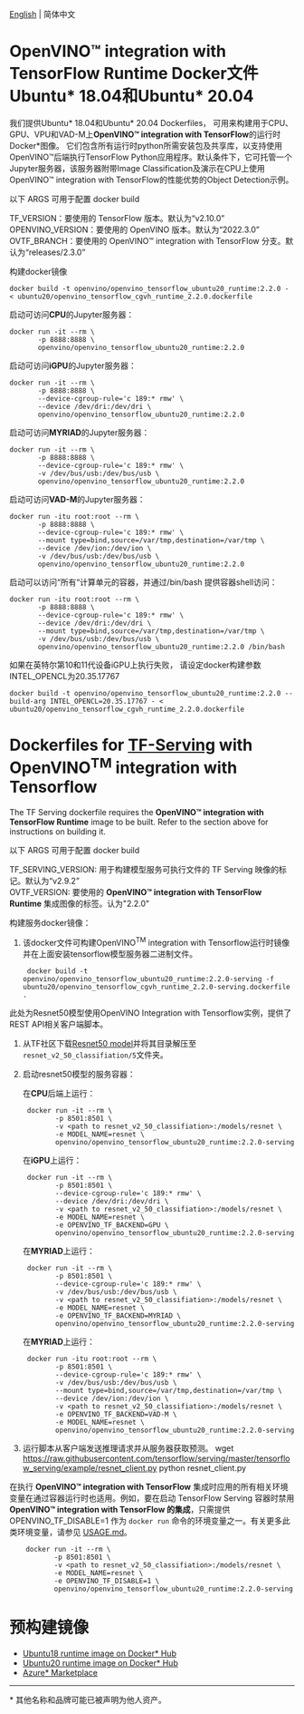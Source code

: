 
[English](./README.md) | 简体中文
# **OpenVINO™ integration with TensorFlow Runtime** Docker文件 Ubuntu* 18.04和Ubuntu* 20.04 


我们提供Ubuntu* 18.04和Ubuntu* 20.04 Dockerfiles， 可用来构建用于CPU、GPU、VPU和VAD-M上**OpenVINO™ integration with TensorFlow**的运行时Docker*图像。
它们包含所有运行时python所需安装包及共享库，以支持使用OpenVINO™后端执行TensorFlow Python应用程序。默认条件下，它可托管一个Jupyter服务器，该服务器附带Image Classification及演示在CPU上使用OpenVINO™ integration with TensorFlow的性能优势的Object Detection示例。

以下 ARGS 可用于配置 docker build

TF_VERSION：要使用的 TensorFlow 版本。默认为“v2.10.0”  
OPENVINO_VERSION：要使用的 OpenVINO 版本。默认为“2022.3.0”  
OVTF_BRANCH：要使用的 OpenVINO™ integration with TensorFlow 分支。默认为“releases/2.3.0”  

构建docker镜像

	docker build -t openvino/openvino_tensorflow_ubuntu20_runtime:2.2.0 - < ubuntu20/openvino_tensorflow_cgvh_runtime_2.2.0.dockerfile
启动可访问**CPU**的Jupyter服务器：

	docker run -it --rm \
		   -p 8888:8888 \
		   openvino/openvino_tensorflow_ubuntu20_runtime:2.2.0

启动可访问**iGPU**的Jupyter服务器： 

	docker run -it --rm \
		   -p 8888:8888 \
		   --device-cgroup-rule='c 189:* rmw' \
		   --device /dev/dri:/dev/dri \
		   openvino/openvino_tensorflow_ubuntu20_runtime:2.2.0


启动可访问**MYRIAD**的Jupyter服务器： 

	docker run -it --rm \
		   -p 8888:8888 \
		   --device-cgroup-rule='c 189:* rmw' \
		   -v /dev/bus/usb:/dev/bus/usb \
		   openvino/openvino_tensorflow_ubuntu20_runtime:2.2.0

启动可访问**VAD-M**的Jupyter服务器：

	docker run -itu root:root --rm \
		   -p 8888:8888 \
		   --device-cgroup-rule='c 189:* rmw' \
		   --mount type=bind,source=/var/tmp,destination=/var/tmp \
		   --device /dev/ion:/dev/ion \
		   -v /dev/bus/usb:/dev/bus/usb \
		   openvino/openvino_tensorflow_ubuntu20_runtime:2.2.0

启动可以访问“所有“计算单元的容器，并通过/bin/bash 提供容器shell访问：

	docker run -itu root:root --rm \
		   -p 8888:8888 \
		   --device-cgroup-rule='c 189:* rmw' \
		   --device /dev/dri:/dev/dri \
		   --mount type=bind,source=/var/tmp,destination=/var/tmp \
		   -v /dev/bus/usb:/dev/bus/usb \
		   openvino/openvino_tensorflow_ubuntu20_runtime:2.2.0 /bin/bash

如果在英特尔第10和11代设备iGPU上执行失败， 请设定docker构建参数INTEL_OPENCL为20.35.17767 

	docker build -t openvino/openvino_tensorflow_ubuntu20_runtime:2.2.0 --build-arg INTEL_OPENCL=20.35.17767 - < ubuntu20/openvino_tensorflow_cgvh_runtime_2.2.0.dockerfile

# Dockerfiles for [TF-Serving](https://github.com/tensorflow/serving) with OpenVINO<sup>TM</sup> integration with Tensorflow

The TF Serving dockerfile requires the **OpenVINO™ integration with TensorFlow Runtime** image to be built. Refer to the section above for instructions on building it.

以下 ARGS 可用于配置 docker build

TF_SERVING_VERSION: 用于构建模型服务可执行文件的 TF Serving 映像的标记。默认为“v2.9.2”  
OVTF_VERSION: 要使用的 **OpenVINO™ integration with TensorFlow Runtime** 集成图像的标签。认为"2.2.0"    

构建服务docker镜像：
1. 该docker文件可构建OpenVINO<sup>TM</sup> integration with Tensorflow运行时镜像并在上面安装tensorflow模型服务器二进制文件。

		docker build -t openvino/openvino_tensorflow_ubuntu20_runtime:2.2.0-serving -f ubuntu20/openvino_tensorflow_cgvh_runtime_2.2.0-serving.dockerfile .

此处为Resnet50模型使用OpenVINO Integration with Tensorflow实例，提供了REST API相关客户端脚本。

1. 从TF社区下载[Resnet50 model](https://storage.googleapis.com/tfhub-modules/google/imagenet/resnet_v2_50/classification/5.tar.gz)并将其目录解压至`resnet_v2_50_classifiation/5`文件夹。 

2. 启动resnet50模型的服务容器：
	
	在**CPU**后端上运行：

		docker run -it --rm \
			   -p 8501:8501 \
			   -v <path to resnet_v2_50_classifiation>:/models/resnet \
			   -e MODEL_NAME=resnet \
			   openvino/openvino_tensorflow_ubuntu20_runtime:2.2.0-serving

	在**iGPU**上运行：

		docker run -it --rm \
			   -p 8501:8501 \
			   --device-cgroup-rule='c 189:* rmw' \
			   --device /dev/dri:/dev/dri \
			   -v <path to resnet_v2_50_classifiation>:/models/resnet \
			   -e MODEL_NAME=resnet \
			   -e OPENVINO_TF_BACKEND=GPU \
			   openvino/openvino_tensorflow_ubuntu20_runtime:2.2.0-serving

	在**MYRIAD**上运行：

		docker run -it --rm \
			   -p 8501:8501 \
			   --device-cgroup-rule='c 189:* rmw' \
			   -v /dev/bus/usb:/dev/bus/usb \
			   -v <path to resnet_v2_50_classifiation>:/models/resnet \
			   -e MODEL_NAME=resnet \
			   -e OPENVINO_TF_BACKEND=MYRIAD \
			   openvino/openvino_tensorflow_ubuntu20_runtime:2.2.0-serving
	
	在**MYRIAD**上运行：

		docker run -itu root:root --rm \
			   -p 8501:8501 \
			   --device-cgroup-rule='c 189:* rmw' \
			   -v /dev/bus/usb:/dev/bus/usb \
			   --mount type=bind,source=/var/tmp,destination=/var/tmp \
			   --device /dev/ion:/dev/ion \
			   -v <path to resnet_v2_50_classifiation>:/models/resnet \
			   -e OPENVINO_TF_BACKEND=VAD-M \
			   -e MODEL_NAME=resnet \
			   openvino/openvino_tensorflow_ubuntu20_runtime:2.2.0-serving

3. 运行脚本从客户端发送推理请求并从服务器获取预测。
		wget https://raw.githubusercontent.com/tensorflow/serving/master/tensorflow_serving/example/resnet_client.py
		python resnet_client.py

在执行 **OpenVINO™ integration with TensorFlow** 集成时应用的所有相关环境变量在通过容器运行时也适用。例如，要在启动 TensorFlow Serving 容器时禁用 **OpenVINO™ integration with TensorFlow 的集成**，只需提供 OPENVINO_TF_DISABLE=1 作为 `docker run` 命令的环境变量之一。有关更多此类环境变量，请参见 [USAGE.md](../docs/USAGE_cn.md)。


		docker run -it --rm \
			   -p 8501:8501 \
			   -v <path to resnet_v2_50_classifiation>:/models/resnet \
			   -e MODEL_NAME=resnet \
			   -e OPENVINO_TF_DISABLE=1 \
			   openvino/openvino_tensorflow_ubuntu20_runtime:2.2.0-serving

# 预构建镜像

- [Ubuntu18 runtime image on Docker* Hub](https://hub.docker.com/r/openvino/openvino_tensorflow_ubuntu18_runtime)
- [Ubuntu20 runtime image on Docker* Hub](https://hub.docker.com/r/openvino/openvino_tensorflow_ubuntu20_runtime)
- [Azure* Marketplace](https://azuremarketplace.microsoft.com/en-us/marketplace/apps/intel_corporation.openvinotensorflow)

---
\* 其他名称和品牌可能已被声明为他人资产。
